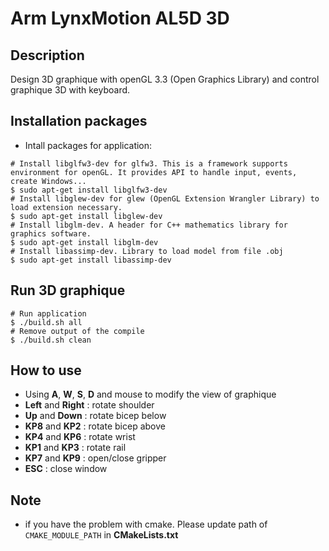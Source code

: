 # Arm LynxMotion AL5D 3D

## Description
Design 3D graphique with openGL 3.3 (Open Graphics Library) and control graphique 3D with keyboard.

## Installation packages 
- Intall packages for application:

```
# Install libglfw3-dev for glfw3. This is a framework supports environment for openGL. It provides API to handle input, events, create Windows...
$ sudo apt-get install libglfw3-dev
# Install libglew-dev for glew (OpenGL Extension Wrangler Library) to load extension necessary.
$ sudo apt-get install libglew-dev
# Install libglm-dev. A header for C++ mathematics library for graphics software.
$ sudo apt-get install libglm-dev
# Install libassimp-dev. Library to load model from file .obj
$ sudo apt-get install libassimp-dev
```

## Run 3D graphique

```
# Run application
$ ./build.sh all
# Remove output of the compile
$ ./build.sh clean
```
## How to use

- Using **A**, **W**, **S**, **D** and mouse to modify the view of graphique
- **Left** and **Right** : rotate shoulder
- **Up** and **Down** : rotate bicep below
- **KP8** and **KP2** : rotate bicep above
- **KP4** and **KP6** : rotate wrist
- **KP1** and **KP3** : rotate rail
- **KP7** and **KP9** : open/close gripper
- **ESC** : close window

## Note
- if you have the problem with cmake. Please update path of `CMAKE_MODULE_PATH` in **CMakeLists.txt** 